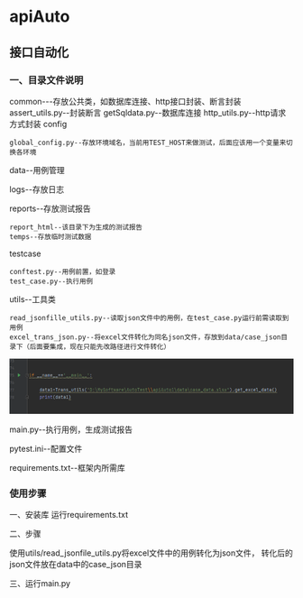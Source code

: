 # apiAuto
## 接口自动化

### 一、目录文件说明 
common---存放公共类，如数据库连接、http接口封装、断言封装 
    assert_utils.py--封装断言
    getSqldata.py--数据库连接
    http_utils.py--http请求方式封装
config

    global_config.py--存放环境域名，当前用TEST_HOST来做测试，后面应该用一个变量来切换各环境
data--用例管理

logs--存放日志

reports--存放测试报告 

    report_html--该目录下为生成的测试报告
    temps--存放临时测试数据

testcase

    conftest.py--用例前置，如登录
    test_case.py--执行用例

utils--工具类

    read_jsonfille_utils.py--读取json文件中的用例，在test_case.py运行前需读取到用例    
    excel_trans_json.py--将excel文件转化为同名json文件，存放到data/case_json目录下（后面要集成，现在只能先改路径进行文件转化）

![img.png](img.png)
    

main.py--执行用例，生成测试报告


pytest.ini--配置文件

requirements.txt--框架内所需库


### 使用步骤
一、安装库
运行requirements.txt

二、步骤

使用utils/read_jsonfile_utils.py将excel文件中的用例转化为json文件，
转化后的json文件放在data中的case_json目录


三、运行main.py

